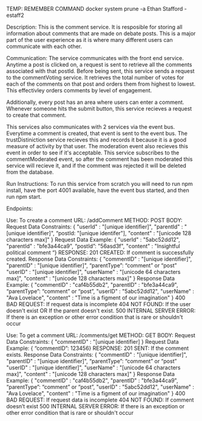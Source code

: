 TEMP: REMEMBER COMMAND docker system prune -a
Ethan Stafford - estaff2

Description: 
This is the comment service. It is resposible for storing all information about comments that are made on debate posts. This is a major part of the user experience as it is where many different users can communicate with each other. 
 
Communication: 
The service communicates with the front end service. Anytime a post is clicked on, a request is sent to retrieve all the comments associated with that postId. Before being sent, this service sends a request to the commentVoting service. It retrieves the total number of votes for each of the comments on that post and orders them from highest to lowest. This effectivley orders comments by level of engagement. 

Additionally, every post has an area where users can enter a comment. Whenever someone hits the submit button, this service recieves a request to create that comment. 

This services also communicates with 2 services via the event bus. Everytime a comment is created, that event is sent to the event bus. The trustDistiniction service recieves this and records it because it is a good measure of activity by that user. The moderation event also recieves this event in order to see if it's acceptable. This service subscribes to the commentModerated event, so after the comment has been moderated this service will recieve it, and if the comment was rejected it will be deleted from the database. 

Run Instructions: To run this service from scratch you will need to run npm install, have the port 4001 available, have the event bus started, and then run npm start. 

Endpoints: 

Use: To create a comment
URL: /addComment
METHOD: POST
BODY:
Request Data Constraints:
{ "userId" : "[unique identifier]",
  "parentId" : "[unique identifier]",
  “postId: "[unique identifer"],
  "content" : "[unicode 128 characters max]" }
Request Data Example:
{ "userId" : "5abc52dd12",
  "parentId" : "bfe3a44ca9",
  “postId”: "56asd3f", 
  "content" : "Insightful political comment “}
RESPONSE:
201 CREATED: If comment is successfully created. Response Data Constraints:
{ "commentID" : "[unique identifier]",
  "parentID" : "[unique identifier]",
 “parentType”: “comment” or “post” 
  "userID" : "[unique identifier]", 
  "userName" : "[unicode 64 characters max]",
  "content" : "[unicode 128 characters max]" }
Response Data Example:
{ "commentID" : "caf4b55db2",
  "parentID" : "bfe3a44ca9",
  “parentType”: “comment” or “post”,
  "userID" : "5abc52dd12", 
  "userName" : "Ava Lovelace",
  "content" : "Time is a figment of our imagination" }
400 BAD REQUEST: If request data is incomplete
404 NOT FOUND: If the user doesn't exist OR If the parent doesn't exist.
500 INTERNAL SERVER ERROR: If there is an exception or other error condition that is rare or shouldn't occur

Use: To get a comment
URL: /comments/get
METHOD: GET
BODY:
Request Data Constraints:
{ "commentID" : "[unique identifier] }
Request Data Example:
{ “commentID”: 123456}
RESPONSE:
201 SENT: If the comment exists. Response Data Constraints:
{ "commentID" : "[unique identifier]",
  "parentID" : "[unique identifier]",
 “parentType”: “comment” or “post” 
  "userID" : "[unique identifier]", 
  "userName" : "[unicode 64 characters max]",
  "content" : "[unicode 128 characters max]" }
Response Data Example:
{ "commentID" : "caf4b55db2",
  "parentID" : "bfe3a44ca9",
  “parentType”: “comment” or “post”,
  "userID" : "5abc52dd12", 
  "userName" : "Ava Lovelace",
  "content" : "Time is a figment of our imagination" }
400 BAD REQUEST: If request data is incomplete
404 NOT FOUND: If comment doesn’t exist
500 INTERNAL SERVER ERROR: If there is an exception or other error condition that is rare or shouldn't occur
